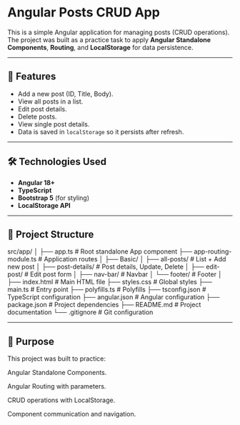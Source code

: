 # Angular Posts CRUD App

This is a simple Angular application for managing posts (CRUD operations).  
The project was built as a practice task to apply **Angular Standalone Components**, **Routing**, and **LocalStorage** for data persistence.

---

## 🚀 Features
- Add a new post (ID, Title, Body).
- View all posts in a list.
- Edit post details.
- Delete posts.
- View single post details.
- Data is saved in `localStorage` so it persists after refresh.

---

## 🛠️ Technologies Used
- **Angular 18+**
- **TypeScript**
- **Bootstrap 5** (for styling)
- **LocalStorage API**

---

## 📂 Project Structure
src/app/
│
├── app.ts # Root standalone App component
├── app-routing-module.ts # Application routes
│
├── Basic/
│ ├── all-posts/ # List + Add new post
│ ├── post-details/ # Post details, Update, Delete
│ ├── edit-post/ # Edit post form
│ ├── nav-bar/ # Navbar
│ └── footer/ # Footer
│
├── index.html # Main HTML file
├── styles.css # Global styles
├── main.ts # Entry point
├── polyfills.ts # Polyfills
├── tsconfig.json # TypeScript configuration
├── angular.json # Angular configuration
├── package.json # Project dependencies
├── README.md # Project documentation
└── .gitignore # Git configuration

---

## 🎯 Purpose

This project was built to practice:

Angular Standalone Components.

Angular Routing with parameters.

CRUD operations with LocalStorage.

Component communication and navigation.